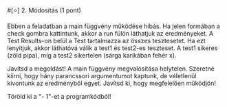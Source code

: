#[⭐] 2. Módosítás (1 pont)

Ebben a feladatban a main függvény működése hibás. Ha jelen formában a check gombra kattintunk, akkor a run fülön láthatjuk az eredményeket. A Test Results-on belül a Test tartalmazza az
összes tesztesetet. Ha ezt lenyitjuk, akkor láthatóvá válik a test1 és test2-es teszteset. A test1 sikeres (zöld pipa), míg a test2 sikertelen (sárga karikában fehér x). <br>

Javítsd a megoldást! A main függvény megvalósítása helytelen. Szeretné kiírni, hogy hány parancssori argumentumot kaptunk, de véletlenül kivontunk az eredményből egyet.
Javítsd ki, hogy megfelelően működjön!

<div class="hint">
    Töröld ki a "- 1"-et a programkódból!
</div>
